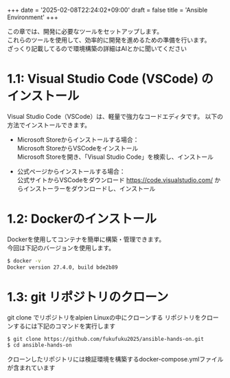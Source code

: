 +++
date = '2025-02-08T22:24:02+09:00'
draft = false
title = 'Ansible Environment'
+++


この章では、開発に必要なツールをセットアップします。  
これらのツールを使用して、効率的に開発を進めるための準備を行います。  
ざっくり記載してるので環境構築の詳細はAIとかに聞いてください  

# 1.1: Visual Studio Code (VSCode) のインストール  
Visual Studio Code（VSCode）は、軽量で強力なコードエディタです。 以下の方法でインストールできます。  

- Microsoft Storeからインストールする場合：  
  Microsoft StoreからVSCodeをインストール  
  Microsoft Storeを開き、「Visual Studio Code」を検索し、インストール  
            
              
- 公式ページからインストールする場合：  
公式サイトからVSCodeをダウンロード
https://code.visualstudio.com/ 
からインストーラーをダウンロードし、インストール
            
# 1.2: Dockerのインストール  
Dockerを使用してコンテナを簡単に構築・管理できます。  
今回は下記のバージョンを使用します。 

```bash
$ docker -v
Docker version 27.4.0, build bde2b89
```
        
# 1.3: git リポジトリのクローン
git clone でリポジトリをalpien Linuxの中にクローンする
リポジトリをクローンするには下記のコマンドを実行します

```bash
$ git clone https://github.com/fukufuku2025/ansible-hands-on.git
$ cd ansible-hands-on
```

クローンしたリポジトリには検証環境を構築するdocker-compose.ymlファイルが含まれています

